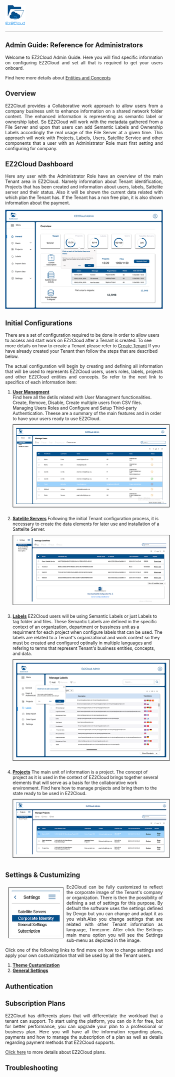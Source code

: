 ![Logo EZ2Cloud](../images/ez2cloud2.png)
<hr>

## Admin Guide: Reference for Administrators
<div style='text-align: justify;'> 
<p>
Welcome to EZ2Cloud Admin Guide. Here you will find specific information on configuring EZ2Cloud and set all that is required to get your users onboard.
</p>
</div>

Find here more details about [Entities and Concepts](../Essentials/Concepts/index.md)


## Overview 
<div style='text-align: justify;'> 
<p>
EZ2Cloud provides a Collaborative work approach to allow users from a company business unit to enhance information on a shared network folder content. The enhanced information is representing as semantic label or ownership label. So EZ2Cloud will work with the metadata gathered from a File Server and upon that users can add Semantic Labels and Ownership Labels accordingly the real usage of the File Server at a given time. 
This approach will work with Projects, Labels, Users, Satellite Service and other components that a user with an Administrator Role must first setting and configuring for company. 
</p>
</div>

## EZ2Cloud Dashboard
<div style='text-align: justify;'> 
<p>Here any user with the Administrator Role have an overview of the main Tenant area in EZ2Cloud. Namely information about Tenant identification, Projects that has been created and information about users, labels, Sattelite server and their status. Also it will be shown the current data related with which plan the Tenant has. If the Tenant has a non free plan, it is also shown information about the payment.</p>
</div>

![Image of Sharelabelproject](./images/Dashboard.png)

## Initial Configurations
There are a set of configuration required to be done in order to allow users to access and start work on EZ2Cloud after a Tenant is created. To see more details on how to create a Tenant please refer to [Create Tenant](../Concepts/../Essentials/Concepts/tenant.md)
If you have already created your Tenant then follow the steps that are described below.
<div style='text-align: justify;'>
<p>
The actual configuration will begin by creating and defining all information that will be used to represents EZ2Cloud users, users roles, labels, projects and other EZ2Cloud entities and concepts. So refer to the next link to specifics of each information item:
</p>
</div>


1. [**User Managment**](./ManageUsers.md)  
Find here all the detils related with User Managment functionalities. Create, Remove, Disable, Create multiple users from CSV files. Managing Users Roles and Configure and Setup Third-party Authentication. Theese are a summary of the main features and in order to have your users ready to use EZ2Cloud. <img style="margin-top: 10px; margin-bottom: 10px; padding: 10px; border: 1px solid black" src="./images/ManageUsers.png"> 
   

1. [**Satelite Servers**](sattelite.md)
Following the initial Tenant configuration process, it is necessary to create the data elements for later use and installation of a Sattelite Server.<img style="margin-top: 10px; margin-bottom: 10px; padding: 10px; border: 1px solid black" src="./images/ManageSatIni.png"> 

1. [**Labels**](ManageLabels.md)
EZ2Cloud users will be using Semantic Labels or just Labels to tag folder and files. These Semantic Labels are defined in the specific context of an organization, department or bussiness unit as a requirment for each project when configure labels that can be used. The labels are related to a Tenant's organizational and work context so they must be created and configured optinally in multiple languages and refering to  terms that represent Tenant's business entities, concepts, and data. <img style="margin-top: 10px; margin-bottom: 10px; padding: 10px; border: 1px solid black" src="./images/ManagLabels.png"> 


4. [**Projects**](./ManageProjects.md)
The main unit of information is a project. The concept of project as it is used in the context of EZ2Cloud brings together several elements that will serve as a basis for the collaborative work environment. Find here how to manage projects and bring them to the state ready to be used in EZ2Cloud. <img style="margin-top: 10px; margin-bottom: 10px; padding: 10px; border: 1px solid black" src="./images/ManageProjects.png"> 


## Settings & Custumizing
<div style='text-align: justify;'> 
<p><img  style="float: left;margin:10px;padding: 10px;border: 1px solid black" src="./images/settings/menu.png"> Ec2Cloud can be fully customized to reflect the corporate image of the Tenant's company or organization. There is then the possibility of defining a set of settings for this purpose. By default the software uses the settings defined by Devgo but you can change and adapt it as you wish.Also you change settings that are related with other Tenant information as language, Timezone. After click the Settings main menu option you will see the Settings sub-menu as depicted in the image.</p>
Click one of the following links to find more on how to change settings and apply your own costumization that will be used by all the Tenant users.
</div>

1. [**Theme Custumization**](./Corporate.md) 
2. [**General Settings**](./GeneralSettings.md)


## Authentication
<div style='text-align: justify;'> 
<p>
</p>
</div>

## Subscription Plans
<div style='text-align: justify;'> 
<p>
EZ2Cloud has differents plans that will differentiate the workload that a tenant can support. To start using the platform, you can do it for free, but for better performance, you can upgrade your plan to a professional or business plan. Here you will have all the information regarding plans, payments and how to manage the subscription of a plan as well as details regarding payment methods that EZ2Cloud supports.</p>
</div>

[Click here](./plans.md) to more details about EZ2Cloud plans.


## Troubleshooting
<div style='text-align: justify;'> 
<p>
</p>
</div>